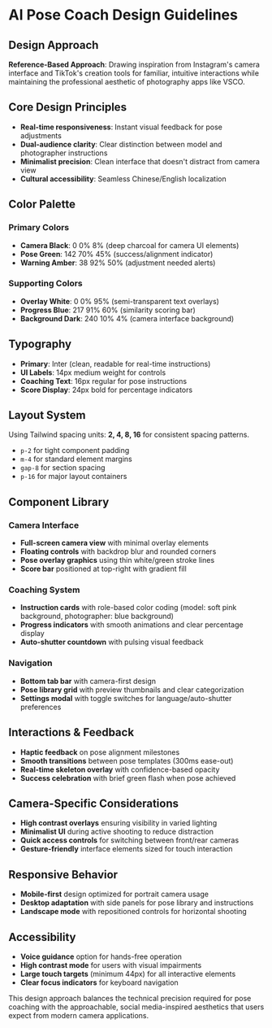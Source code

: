# AI Pose Coach Design Guidelines

## Design Approach
**Reference-Based Approach**: Drawing inspiration from Instagram's camera interface and TikTok's creation tools for familiar, intuitive interactions while maintaining the professional aesthetic of photography apps like VSCO.

## Core Design Principles
- **Real-time responsiveness**: Instant visual feedback for pose adjustments
- **Dual-audience clarity**: Clear distinction between model and photographer instructions
- **Minimalist precision**: Clean interface that doesn't distract from camera view
- **Cultural accessibility**: Seamless Chinese/English localization

## Color Palette

### Primary Colors
- **Camera Black**: 0 0% 8% (deep charcoal for camera UI elements)
- **Pose Green**: 142 70% 45% (success/alignment indicator)
- **Warning Amber**: 38 92% 50% (adjustment needed alerts)

### Supporting Colors
- **Overlay White**: 0 0% 95% (semi-transparent text overlays)
- **Progress Blue**: 217 91% 60% (similarity scoring bar)
- **Background Dark**: 240 10% 4% (camera interface background)

## Typography
- **Primary**: Inter (clean, readable for real-time instructions)
- **UI Labels**: 14px medium weight for controls
- **Coaching Text**: 16px regular for pose instructions
- **Score Display**: 24px bold for percentage indicators

## Layout System
Using Tailwind spacing units: **2, 4, 8, 16** for consistent spacing patterns.
- `p-2` for tight component padding
- `m-4` for standard element margins  
- `gap-8` for section spacing
- `p-16` for major layout containers

## Component Library

### Camera Interface
- **Full-screen camera view** with minimal overlay elements
- **Floating controls** with backdrop blur and rounded corners
- **Pose overlay graphics** using thin white/green stroke lines
- **Score bar** positioned at top-right with gradient fill

### Coaching System
- **Instruction cards** with role-based color coding (model: soft pink background, photographer: blue background)
- **Progress indicators** with smooth animations and clear percentage display
- **Auto-shutter countdown** with pulsing visual feedback

### Navigation
- **Bottom tab bar** with camera-first design
- **Pose library grid** with preview thumbnails and clear categorization
- **Settings modal** with toggle switches for language/auto-shutter preferences

## Interactions & Feedback
- **Haptic feedback** on pose alignment milestones
- **Smooth transitions** between pose templates (300ms ease-out)
- **Real-time skeleton overlay** with confidence-based opacity
- **Success celebration** with brief green flash when pose achieved

## Camera-Specific Considerations
- **High contrast overlays** ensuring visibility in varied lighting
- **Minimalist UI** during active shooting to reduce distraction
- **Quick access controls** for switching between front/rear cameras
- **Gesture-friendly** interface elements sized for touch interaction

## Responsive Behavior
- **Mobile-first** design optimized for portrait camera usage
- **Desktop adaptation** with side panels for pose library and instructions
- **Landscape mode** with repositioned controls for horizontal shooting

## Accessibility
- **Voice guidance** option for hands-free operation
- **High contrast mode** for users with visual impairments
- **Large touch targets** (minimum 44px) for all interactive elements
- **Clear focus indicators** for keyboard navigation

This design approach balances the technical precision required for pose coaching with the approachable, social media-inspired aesthetics that users expect from modern camera applications.